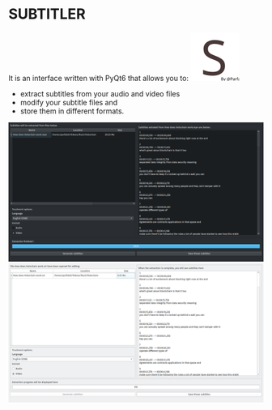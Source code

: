 # SUBTITLER
It is an interface written with PyQt6 that allows you to:
![Subtitler logo](/assets/icon.svg)
- extract subtitles from your audio and video files
- modify your subtitle files and
- store them in different formats.

![Subtitler desktop 1](/assets/images/extracted.png)
![Subtitler desktop 2](/assets/images/updating.png)